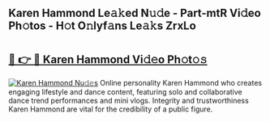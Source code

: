## Karen Hammond Le𝚊𝚔ed N𝚞𝚍e - Part-mtR Vi𝚍eo Ph𝚘tos - H𝚘t O𝚗lyf𝚊ns Le𝚊𝚔s ZrxLo

# <h2><a href="http://hf5b7nz.feru.top/?c=Karen+Hammond">🔗 👉 🔴 Karen Hammond Vi𝚍𝚎o Ph𝚘t𝚘𝚜</a></h2>

[![Karen Hammond Nu𝚍𝚎s](https://i.imgur.com/0TWrTi3.gif)](http://hf5b7nz.feru.top/?c=Karen+Hammond)
Online personality Karen Hammond who creates engaging lifestyle and dance content, featuring solo and collaborative dance trend performances and mini vlogs. Integrity and trustworthiness Karen Hammond are vital for the credibility of a public figure. 
